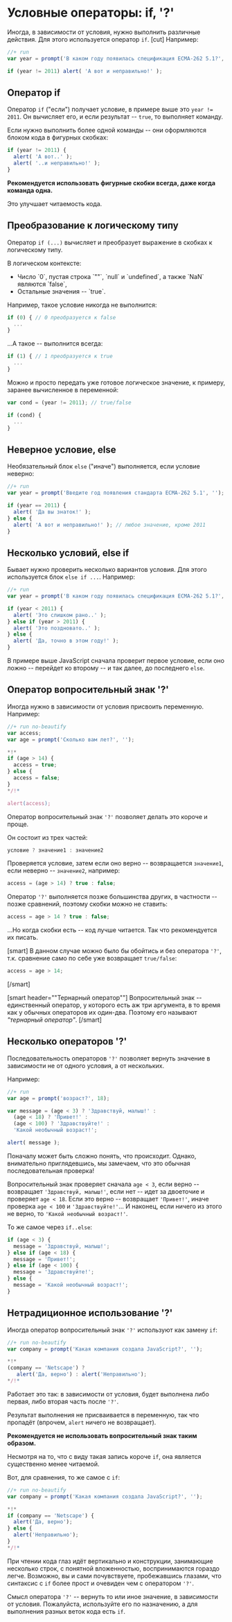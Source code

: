 # Условные операторы: if, '?'

Иногда, в зависимости от условия, нужно выполнить различные действия. Для этого используется оператор `if`.
[cut]
Например:

```js
//+ run
var year = prompt('В каком году появилась спецификация ECMA-262 5.1?', '');

if (year != 2011) alert( 'А вот и неправильно!' );
```

## Оператор if

Оператор `if` ("если") получает условие, в примере выше это `year != 2011`. Он вычисляет его, и если результат -- `true`, то выполняет команду.

Если нужно выполнить более одной команды -- они оформляются блоком кода в фигурных скобках:

```js
if (year != 2011) {
  alert( 'А вот..' );
  alert( '..и неправильно!' );
}
```

**Рекомендуется использовать фигурные скобки всегда, даже когда команда одна.** 

Это улучшает читаемость кода.


## Преобразование к логическому типу

Оператор `if (...)` вычисляет и преобразует выражение в скобках к логическому типу. 

В логическом контексте:
<ul>
<li>Число `0`, пустая строка `""`, `null` и `undefined`, а также `NaN` являются `false`,</li>
<li>Остальные значения -- `true`.</li>
</ul>

Например, такое условие никогда не выполнится:

```js
if (0) { // 0 преобразуется к false
  ...
}
```

...А такое -- выполнится всегда:

```js
if (1) { // 1 преобразуется к true
  ...
}
```

Можно и просто передать уже готовое логическое значение, к примеру, заранее вычисленное в переменной:

```js
var cond = (year != 2011); // true/false

if (cond) {
  ...
}
```

## Неверное условие, else

Необязательный блок `else` ("иначе") выполняется, если условие неверно:

```js
//+ run
var year = prompt('Введите год появления стандарта ECMA-262 5.1', '');

if (year == 2011) {
  alert( 'Да вы знаток!' );
} else {
  alert( 'А вот и неправильно!' ); // любое значение, кроме 2011
}
```

## Несколько условий, else if

Бывает нужно проверить несколько вариантов условия. Для этого используется блок `else if ...`. Например:

```js
//+ run
var year = prompt('В каком году появилась спецификация ECMA-262 5.1?', '');

if (year < 2011) {
  alert( 'Это слишком рано..' );
} else if (year > 2011) {
  alert( 'Это поздновато..' );
} else {
  alert( 'Да, точно в этом году!' );
}
```

В примере выше JavaScript сначала проверит первое условие, если оно ложно -- перейдет ко второму -- и так далее, до последнего `else`.


## Оператор вопросительный знак '?'
Иногда нужно в зависимости от условия присвоить переменную. Например:

```js
//+ run no-beautify
var access;
var age = prompt('Сколько вам лет?', '');

*!*
if (age > 14) {
  access = true;
} else {
  access = false;
}
*/!*

alert(access);
```

Оператор вопросительный знак `'?'` позволяет делать это короче и проще.

Он состоит из трех частей:

```js
условие ? значение1 : значение2
```

Проверяется условие, затем если оно верно -- возвращается `значение1`, если неверно -- `значение2`, например:

```js
access = (age > 14) ? true : false;
```

Оператор `'?'` выполняется позже большинства других, в частности -- позже сравнений, поэтому скобки можно не ставить:

```js
access = age > 14 ? true : false;
```

...Но когда скобки есть -- код лучше читается. Так что рекомендуется их писать.

[smart]
В данном случае можно было бы обойтись и без оператора `'?'`, т.к. сравнение само по себе уже возвращает `true/false`:

```js
access = age > 14;
```
[/smart]

[smart header="\"Тернарный оператор\""]
Вопросительный знак -- единственный оператор, у которого есть аж три аргумента, в то время как у обычных операторов их один-два. 
Поэтому его называют *"тернарный оператор"*.
[/smart]


## Несколько операторов '?'

Последовательность операторов  `'?'` позволяет вернуть значение в зависимости не от одного условия, а от нескольких.

Например:
```js
//+ run
var age = prompt('возраст?', 18);

var message = (age < 3) ? 'Здравствуй, малыш!' :
  (age < 18) ? 'Привет!' :
  (age < 100) ? 'Здравствуйте!' :
  'Какой необычный возраст!';

alert( message );
```

Поначалу может быть сложно понять, что происходит. Однако, внимательно приглядевшись, мы замечаем, что это обычная последовательная проверка!

Вопросительный знак проверяет сначала `age < 3`, если верно -- возвращает `'Здравствуй, малыш!'`, если нет -- идет за двоеточие и проверяет `age < 18`. Если это верно -- возвращает `'Привет!'`, иначе проверка `age < 100` и `'Здравствуйте!'`... И наконец, если ничего из этого не верно, то `'Какой необычный возраст!'`.

То же самое через `if..else`:

```js
if (age < 3) {
  message = 'Здравствуй, малыш!';
} else if (age < 18) {
  message = 'Привет!';
} else if (age < 100) {
  message = 'Здравствуйте!';
} else {
  message = 'Какой необычный возраст!';
}
```

## Нетрадиционное использование '?'

Иногда оператор вопросительный знак `'?'` используют как замену `if`:

```js
//+ run no-beautify
var company = prompt('Какая компания создала JavaScript?', '');

*!*
(company == 'Netscape') ?
   alert('Да, верно') : alert('Неправильно');
*/!*
```

Работает это так: в зависимости от условия, будет выполнена либо первая, либо вторая часть после `'?'`. 

Результат выполнения не присваивается в переменную, так что пропадёт (впрочем, `alert` ничего не возвращает).

**Рекомендуется не использовать вопросительный знак таким образом.**

Несмотря на то, что с виду такая запись короче `if`, она является существенно менее читаемой. 

Вот, для сравнения, то же самое с `if`:

```js
//+ run no-beautify
var company = prompt('Какая компания создала JavaScript?', '');

*!*
if (company == 'Netscape') {
  alert('Да, верно');
} else {
  alert('Неправильно');
}
*/!*
```

При чтении кода глаз идёт вертикально и конструкции, занимающие несколько строк, с понятной вложенностью, воспринимаются гораздо легче. Возможно, вы и сами почувствуете, пробежавшись глазами, что синтаксис с `if` более прост и очевиден чем с оператором `'?'`.

Смысл оператора `'?'` -- вернуть то или иное значение, в зависимости от условия. Пожалуйста, используйте его по назначению, а для выполнения разных веток кода есть `if`.

